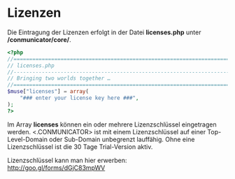 # Lizenzen
Die Eintragung der Lizenzen erfolgt in der Datei **licenses.php** unter **/conmunicator/core/**.

```php
<?php
//==================================================================================
// licenses.php
//----------------------------------------------------------------------------------
// Bringing two worlds together …
//==================================================================================
$muse["licenses"] = array(
	"### enter your license key here ###",
);
?>
```

Im Array **licenses** können ein oder mehrere Lizenzschlüssel eingetragen werden. <.CONMUNICATOR> ist mit einem Lizenzschlüssel auf einer Top-Level-Domain oder Sub-Domain unbegrenzt lauffähig. Ohne eine Lizenzschlüssel ist die 30 Tage Trial-Version aktiv.

Lizenzschlüssel kann man hier erwerben:<br>
http://goo.gl/forms/dGjC83mpWV